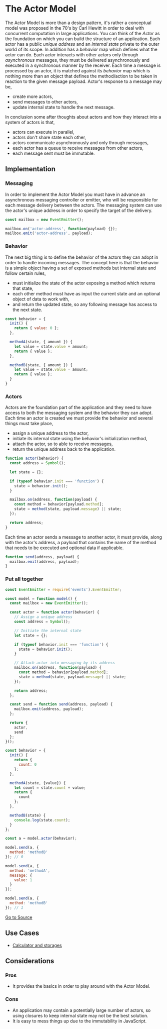 # The Actor Model

The Actor Model is more than a design pattern, it's rather a conceptual model was proposed in the 70's by Carl Hewitt in order to deal with concurrent computation in large applications. You can think of the *Actor* as the foundation on which you can build the structure of an application. Each actor has a public *unique address* and an *internal state* private to the outer world of its scope. In addition has a *behavior* map which defines what the actor can do. Each actor interacts with other actors only through *asynchronous* messages, they must be delivered asynchronously and executed in a synchronous manner by the receiver. Each time a message is processed by an actor, it is matched against its *behavior* map which is nothing more than an object that defines the method/action to be taken in reaction to the given message payload. Actor's response to a message may be,

* create more actors,
* send messages to other actors,
* update internal state to handle the next message.

In conclusion some after thoughts about actors and how they interact into a system of actors is that,

* actors can execute in parallel,
* actors don't share state each other,
* actors communicate asynchronously and only through messages,
* each actor has a queue to receive messages from other actors,
* each message sent must be immutable.

## Implementation

### Messaging

In order to implement the Actor Model you must have in advance an asynchronous messaging controller or emitter, who will be responsible for each message delivery between the actors. The messaging system can use the actor's unique address in order to specify the target of the delivery.

```javascript
const mailbox = new EventEmitter();

mailbox.on('actor-address', function(payload) {});
mailbox.emit('actor-address', payload);
```

### Behavior

The next big thing is to define the behavior of the actors they can adopt in order to handle incoming messages. The concept here is that the behavior is a simple object having a set of exposed methods but internal state and follow certain rules,

* must initialize the state of the actor exposing a method which returns that state,
* each other method must have as input the current state and an optional object of data to work with,
* and return the updated state, so any following message has access to the next state.

```javascript
const behavior = {
  init() {
    return { value: 0 };
  },

  methodA(state, { amount }) {
    let value = state.value + amount;
    return { value };
  },

  methodB(state, { amount }) {
    let value = state.value - amount;
    return { value };
  }
}
```

### Actors

Actors are the foundation part of the application and they need to have access to both the messaging system and the behavior they can adopt. Each time an actor is created we must provide the behavior and several things must take place,

* assign a unique address to the actor,
* initiate its internal state using the behavior's initialization method,
* attach the actor, so to able to receive messages,
* return the unique address back to the application.

```javascript
function actor(behavior) {
  const address = Symbol();

  let state = {};

  if (typeof behavior.init === 'function') {
    state = behavior.init();
  }

  mailbox.on(address, function(payload) {
    const method = behavior[payload.method];
    state = method(state, payload.message) || state;
  });

  return address;
}
```

Each time an actor sends a message to another actor, it must provide, along with the actor's address, a payload that contains the name of the method that needs to be executed and optional data if applicable.

```javascript
function send(address, payload) {
  mailbox.emit(address, payload);
}
```

### Put all together

```javascript
const EventEmitter = require('events').EventEmitter;

const model = function model() {
  const mailbox = new EventEmitter();

  const actor = function actor(behavior) {
    // Assign a unique address
    const address = Symbol();

    // Initiate the internal state
    let state = {};

    if (typeof behavior.init === 'function') {
      state = behavior.init();
    }

    // Attach actor into messaging by its address
    mailbox.on(address, function(payload) {
      const method = behavior[payload.method];
      state = method(state, payload.message) || state;
    });

    return address;
  };

  const send = function send(address, payload) {
    mailbox.emit(address, payload);
  };

  return {
    actor,
    send
  };
}();

const behavior = {
  init() {
    return {
      count: 0
    };
  },

  methodA(state, {value}) {
    let count = state.count + value;
    return {
      count
    };
  },

  methodB(state) {
    console.log(state.count);
  }
};

const a = model.actor(behavior);

model.send(a, {
  method: 'methodB'
}); // 0

model.send(a, {
  method: 'methodA',
  message: {
    value: 1
  }
});

model.send(a, {
  method: 'methodB'
}); // 1
```

[Go to Source](index.js)

## Use Cases
* [Calculator and storages](calculator.js)

## Considerations

### Pros
* It provides the basics in order to play around with the Actor Model.

### Cons
* An application may contain a potentially large number of actors, so using closures to keep internal state may not be the best solution.
* It is easy to mess things up due to the immutability in JavaScript.